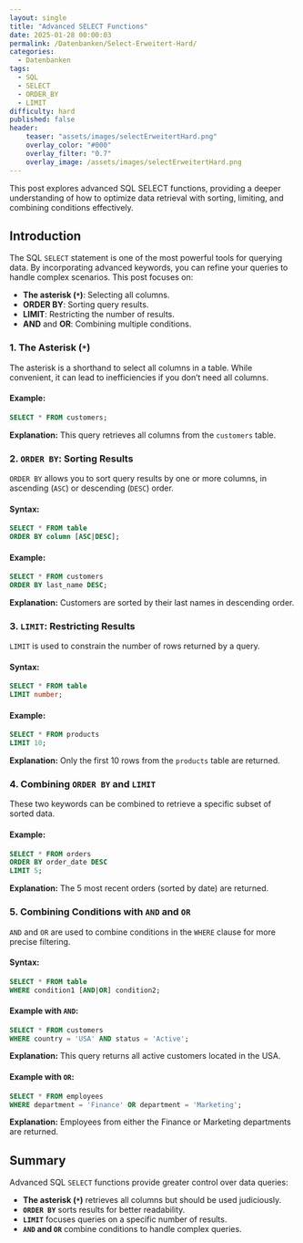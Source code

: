 ```yaml
---
layout: single
title: "Advanced SELECT Functions"
date: 2025-01-28 00:00:03
permalink: /Datenbanken/Select-Erweitert-Hard/
categories:
  - Datenbanken
tags:
  - SQL
  - SELECT
  - ORDER_BY
  - LIMIT
difficulty: hard
published: false
header:
    teaser: "assets/images/selectErweitertHard.png"
    overlay_color: "#000"
    overlay_filter: "0.7"
    overlay_image: /assets/images/selectErweitertHard.png
---
```


This post explores advanced SQL SELECT functions, providing a deeper understanding of how to optimize data retrieval with sorting, limiting, and combining conditions effectively.

## Introduction
The SQL `SELECT` statement is one of the most powerful tools for querying data. By incorporating advanced keywords, you can refine your queries to handle complex scenarios. This post focuses on:

- **The asterisk (`*`)**: Selecting all columns.
- **ORDER BY**: Sorting query results.
- **LIMIT**: Restricting the number of results.
- **AND** and **OR**: Combining multiple conditions.

### 1. The Asterisk (`*`)
The asterisk is a shorthand to select all columns in a table. While convenient, it can lead to inefficiencies if you don’t need all columns.

#### Example:
```sql
SELECT * FROM customers;
```
**Explanation:** This query retrieves all columns from the `customers` table.

### 2. `ORDER BY`: Sorting Results
`ORDER BY` allows you to sort query results by one or more columns, in ascending (`ASC`) or descending (`DESC`) order.

#### Syntax:
```sql
SELECT * FROM table
ORDER BY column [ASC|DESC];
```

#### Example:
```sql
SELECT * FROM customers
ORDER BY last_name DESC;
```
**Explanation:** Customers are sorted by their last names in descending order.

### 3. `LIMIT`: Restricting Results
`LIMIT` is used to constrain the number of rows returned by a query.

#### Syntax:
```sql
SELECT * FROM table
LIMIT number;
```

#### Example:
```sql
SELECT * FROM products
LIMIT 10;
```
**Explanation:** Only the first 10 rows from the `products` table are returned.

### 4. Combining `ORDER BY` and `LIMIT`
These two keywords can be combined to retrieve a specific subset of sorted data.

#### Example:
```sql
SELECT * FROM orders
ORDER BY order_date DESC
LIMIT 5;
```
**Explanation:** The 5 most recent orders (sorted by date) are returned.

### 5. Combining Conditions with `AND` and `OR`
`AND` and `OR` are used to combine conditions in the `WHERE` clause for more precise filtering.

#### Syntax:
```sql
SELECT * FROM table
WHERE condition1 [AND|OR] condition2;
```

#### Example with `AND`:
```sql
SELECT * FROM customers
WHERE country = 'USA' AND status = 'Active';
```
**Explanation:** This query returns all active customers located in the USA.

#### Example with `OR`:
```sql
SELECT * FROM employees
WHERE department = 'Finance' OR department = 'Marketing';
```
**Explanation:** Employees from either the Finance or Marketing departments are returned.

## Summary
Advanced SQL `SELECT` functions provide greater control over data queries:

- **The asterisk (`*`)** retrieves all columns but should be used judiciously.
- **`ORDER BY`** sorts results for better readability.
- **`LIMIT`** focuses queries on a specific number of results.
- **`AND` and `OR`** combine conditions to handle complex queries.